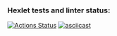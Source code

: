 ### Hexlet tests and linter status:
[![Actions Status](https://github.com/Eric-tech777/python-project-50/actions/workflows/hexlet-check.yml/badge.svg)](https://github.com/Eric-tech777/python-project-50/actions)
[![asciicast](https://asciinema.org/a/k6wASgXXksXP8fTweq7EeZUEY.svg)](https://asciinema.org/a/k6wASgXXksXP8fTweq7EeZUEY)
